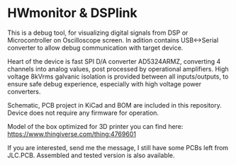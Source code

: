 # HWmonitor & DSPlink

This is a debug tool, for visualizing digital signals from DSP or Microcontroller on Oscilloscope screen. In adition contains USB<->Serial converter to allow debug 
communication with target device.

Heart of the device is fast SPI D/A converter AD5324ARMZ, converting 4 channels into analog values, post processed by operational amplifiers. High voltage 8kVrms galvanic isolation is provided between all inputs/outputs, to ensure safe debug experience, especially with high voltage power converters. 

Schematic, PCB project in KiCad and BOM are included in this repository. Device does not require any firmware for operation.

Model of the box optimized for 3D printer you can find here:
https://www.thingiverse.com/thing:4769601

If you are interested, send me the message, I still have some PCBs left from JLC.PCB. Assembled and tested version is also available.




